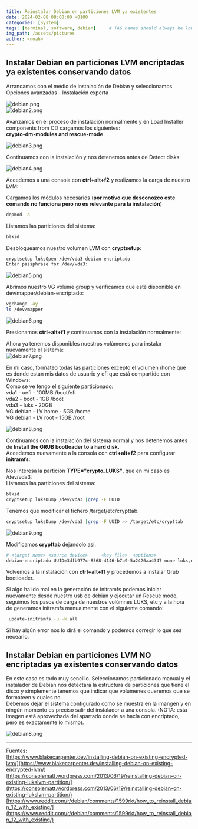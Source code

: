 ```yaml
---
title: Reinstalar Debian en particiones LVM ya existentes
date: 2024-02-08 08:00:00 +0100
categories: [System]
tags: [terminal, software, debian]     # TAG names should always be lowercase
img_path: /assets/pictures
author: <noah>
---
```

## Instalar Debian en particiones LVM encriptadas ya existentes conservando datos

Arrancamos con el médio de instalación de Debian y seleccionamos Opciones avanzadas - Instalación experta

![debian.png](debian.png)  
![debian2.png](debian2.png)  

Avanzamos en el proceso de instalación normalmente y en Load Installer components from CD cargamos los siguientes:  
**crypto-dm-modules and rescue-mode**

![debian3.png](debian3.png)  

Continuamos con la instalación y nos detenemos antes de Detect disks:

![debian4.png](debian4.png)  

Accedemos a una consola con **ctrl+alt+f2** y realizamos la carga de nuestro LVM:  

Cargamos los módulos necesarios (**por motivo que desconozco este comando no funciona pero no es relevante para la instalación**)

``` bash
depmod -a
```
Listamos las particiones del sistema:  
``` bash
blkid
```

Desbloqueamos nuestro volumen LVM con **cryptsetup**:  

``` bash
cryptsetup luksOpen /dev/vda3 debian-encriptado
Enter passphrase for /dev/vda3:
```
![debian5.png](debian5.png)  

Abrimos nuestro VG volume group y verificamos que esté disponible en dev/mapper/debian-encriptado:  

``` bash
vgchange -ay
ls /dev/mapper
```
![debian6.png](debian6.png)  

Presionamos **ctrl+alt+f1** y continuamos con la instalación normalmente:  

Ahora ya tenemos disponibles nuestros volúmenes para instalar nuevamente el sistema:  
![debian7.png](debian7.png)  

En mi caso, formateo todas las particiones excepto el volumen /home que es donde estan mis datos de usuario y efi que está compartido con Windows:  
Como se ve tengo el siguiente particionado:  
vda1 - uefi - 100MB   				/boot/efi  
vda2 - boot - 1GB  					/boot  
vda3 - luks - 20GB  
	VG debian - LV home - 5GB 		/home  
	VG debian - LV root - 15GB		/root  

![debian8.png](debian8.png)  

Continuamos con la instalación del sistema normal y nos detenemos antes de **Install the GRUB bootloader to a hard disk.**  
Accedemos nuevamente a la consola con **ctrl+alt+f2** para configurar **initramfs**:  

Nos interesa la partición **TYPE="crypto_LUKS"**, que en mi caso es /dev/vda3:  
Listamos las particiones del sistema:  
``` bash
blkid
cryptsetup luksDump /dev/vda3 |grep -F UUID
```
Tenemos que modificar el fichero /target/etc/crypttab.  
``` bash
cryptsetup luksDump /dev/vda3 |grep -F UUID >> /target/etc/crypttab
```
![debian9.png](debian9.png)  

Modificamos **crypttab** dejandolo así: 
``` bash
# <target name> <source device>		<key file>	<options>
debian-encriptado UUID=3dfb977c-8368-4146-b7b9-5a2426aa4347 none luks,discard
```

Volvemos a la instalación con **ctrl+alt+f1** y procedemos a instalar Grub bootloader.  

Si algo ha ido mal en la generación de initramfs podemos iniciar nuevamente desde nuestro usb de debian y ejecutar un Rescue mode, seguimos los pasos de carga de nuestros volúmnes LUKS, etc y a la hora de generamos initramfs manualmente con el siguiente comando:

``` bash
 update-initramfs -u -k all
```
Si hay algún error nos lo dirá el comando y podemos corregir lo que sea neceario.  

## Instalar Debian en particiones LVM NO encriptadas ya existentes conservando datos  

En este caso es todo muy sencillo. Seleccionamos particionado manual y el instalador de Debian nos detectará la estructura de particiones que tiene el disco y simplemente tenemos que indicar que volumenes queremos que se formateen y cuales no.  
Debemos dejar el sistema configurado como se muestra en la imangen y en ningún momento es preciso salir del instalador a una consola. (NOTA: esta imagen está aprovechada del apartado donde se hacía con encriptado, pero es exactamente lo mismo).

![debian8.png](debian8.png)  


***
Fuentes:  
[https://www.blakecarpenter.dev/installing-debian-on-existing-encrypted-lvm/](https://www.blakecarpenter.dev/installing-debian-on-existing-encrypted-lvm/)  
[https://consolematt.wordpress.com/2013/06/19/reinstalling-debian-on-existing-lukslvm-partition/](https://consolematt.wordpress.com/2013/06/19/reinstalling-debian-on-existing-lukslvm-partition/)  
[https://www.reddit.com/r/debian/comments/1599rkt/how_to_reinstall_debian_12_with_existing/](https://www.reddit.com/r/debian/comments/1599rkt/how_to_reinstall_debian_12_with_existing/)  



